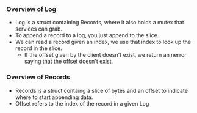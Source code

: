### Overview of Log

- Log is a struct containing Records, where it also holds a mutex that services can grab.
- To append a record to a log, you just append to the slice.
- We can read a record given an index, we use that index to look up the record in the slice.
    - If the offset given by the client doesn't exist, we return an nerror saying that the offset doesn't exist.

### Overview of Records

- Records is a struct containg a slice of bytes and an offset to indicate where to start appending data.
- Offset refers to the index of the record in a given Log